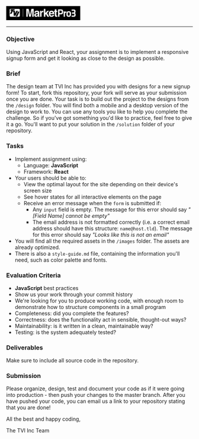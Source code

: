 <img style="width: 200px;" src="./logo.png" />

<hr />

### Objective

Using JavaScript and React, your assignment is to implement a responsive signup form and get it looking as close to the design as possible.

### Brief

The design team at TVI Inc has provided you with designs for a new signup form! To start, fork this repository, your fork will serve as your submission once you are done. Your task is to build out the project to the designs from the `/design` folder. You will find both a mobile and a desktop version of the design to work to. You can use any tools you like to help you complete the challenge. So if you've got something you'd like to practice, feel free to give it a go. You'll want to put your solution in the `/solution` folder of your repository.

### Tasks

- Implement assignment using:
  - Language: **JavaScript**
  - Framework: **React**
- Your users should be able to:
  - View the optimal layout for the site depending on their device's screen size
  - See hover states for all interactive elements on the page
  - Receive an error message when the `form` is submitted if:
    - Any `input` field is empty. The message for this error should say _"[Field Name] cannot be empty"_
    - The email address is not formatted correctly (i.e. a correct email address should have this structure: `name@host.tld`). The message for this error should say _"Looks like this is not an email"_
- You will find all the required assets in the `/images` folder. The assets are already optimized.
- There is also a `style-guide.md` file, containing the information you'll need, such as color palette and fonts.

### Evaluation Criteria

- **JavaScript** best practices
- Show us your work through your commit history
- We're looking for you to produce working code, with enough room to demonstrate how to structure components in a small program
- Completeness: did you complete the features?
- Correctness: does the functionality act in sensible, thought-out ways?
- Maintainability: is it written in a clean, maintainable way?
- Testing: is the system adequately tested?

### Deliverables

Make sure to include all source code in the repository.

### Submission

Please organize, design, test and document your code as if it were going into production - then push your changes to the master branch. After you have pushed your code, you can email us a link to your repository stating that you are done!

All the best and happy coding,

The TVI Inc Team
